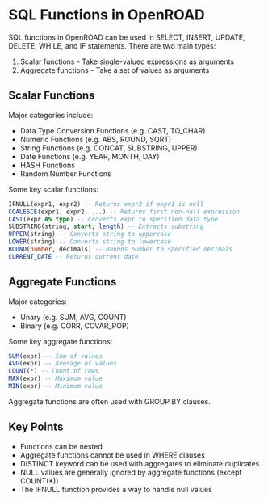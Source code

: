 # SQL Functions in OpenROAD

SQL functions in OpenROAD can be used in SELECT, INSERT, UPDATE, DELETE, WHILE, and IF statements. There are two main types:

1. Scalar functions - Take single-valued expressions as arguments
2. Aggregate functions - Take a set of values as arguments

## Scalar Functions

Major categories include:

- Data Type Conversion Functions (e.g. CAST, TO_CHAR)
- Numeric Functions (e.g. ABS, ROUND, SQRT)  
- String Functions (e.g. CONCAT, SUBSTRING, UPPER)
- Date Functions (e.g. YEAR, MONTH, DAY)
- HASH Functions
- Random Number Functions

Some key scalar functions:

```sql
IFNULL(expr1, expr2) -- Returns expr2 if expr1 is null
COALESCE(expr1, expr2, ...) -- Returns first non-null expression
CAST(expr AS type) -- Converts expr to specified data type
SUBSTRING(string, start, length) -- Extracts substring
UPPER(string) -- Converts string to uppercase
LOWER(string) -- Converts string to lowercase
ROUND(number, decimals) -- Rounds number to specified decimals
CURRENT_DATE -- Returns current date
```

## Aggregate Functions 

Major categories:

- Unary (e.g. SUM, AVG, COUNT)
- Binary (e.g. CORR, COVAR_POP)

Some key aggregate functions:

```sql
SUM(expr) -- Sum of values
AVG(expr) -- Average of values  
COUNT(*) -- Count of rows
MAX(expr) -- Maximum value
MIN(expr) -- Minimum value
```

Aggregate functions are often used with GROUP BY clauses.

## Key Points

- Functions can be nested 
- Aggregate functions cannot be used in WHERE clauses
- DISTINCT keyword can be used with aggregates to eliminate duplicates
- NULL values are generally ignored by aggregate functions (except COUNT(*))
- The IFNULL function provides a way to handle null values

